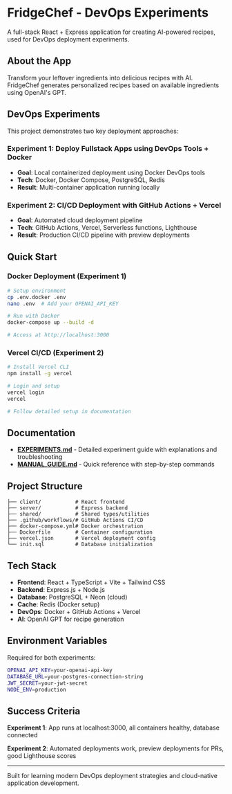 # FridgeChef - DevOps Experiments

A full-stack React + Express application for creating AI-powered recipes, used for DevOps deployment experiments.

## About the App

Transform your leftover ingredients into delicious recipes with AI. FridgeChef generates personalized recipes based on available ingredients using OpenAI's GPT.

## DevOps Experiments

This project demonstrates two key deployment approaches:

### Experiment 1: Deploy Fullstack Apps using DevOps Tools + Docker
- **Goal**: Local containerized deployment using Docker DevOps tools
- **Tech**: Docker, Docker Compose, PostgreSQL, Redis
- **Result**: Multi-container application running locally

### Experiment 2: CI/CD Deployment with GitHub Actions + Vercel  
- **Goal**: Automated cloud deployment pipeline
- **Tech**: GitHub Actions, Vercel, Serverless functions, Lighthouse
- **Result**: Production CI/CD pipeline with preview deployments

## Quick Start

### Docker Deployment (Experiment 1)
```bash
# Setup environment
cp .env.docker .env
nano .env  # Add your OPENAI_API_KEY

# Run with Docker
docker-compose up --build -d

# Access at http://localhost:3000
```

### Vercel CI/CD (Experiment 2)  
```bash
# Install Vercel CLI
npm install -g vercel

# Login and setup
vercel login
vercel

# Follow detailed setup in documentation
```

## Documentation

- **[EXPERIMENTS.md](./EXPERIMENTS.md)** - Detailed experiment guide with explanations and troubleshooting
- **[MANUAL_GUIDE.md](./MANUAL_GUIDE.md)** - Quick reference with step-by-step commands

## Project Structure

```
├── client/           # React frontend
├── server/           # Express backend  
├── shared/           # Shared types/utilities
├── .github/workflows/# GitHub Actions CI/CD
├── docker-compose.yml# Docker orchestration
├── Dockerfile        # Container configuration
├── vercel.json       # Vercel deployment config
└── init.sql          # Database initialization
```

## Tech Stack

- **Frontend**: React + TypeScript + Vite + Tailwind CSS
- **Backend**: Express.js + Node.js  
- **Database**: PostgreSQL + Neon (cloud)
- **Cache**: Redis (Docker setup)
- **DevOps**: Docker + GitHub Actions + Vercel
- **AI**: OpenAI GPT for recipe generation

## Environment Variables

Required for both experiments:
```bash
OPENAI_API_KEY=your-openai-api-key
DATABASE_URL=your-postgres-connection-string  
JWT_SECRET=your-jwt-secret
NODE_ENV=production
```

## Success Criteria

**Experiment 1**: App runs at localhost:3000, all containers healthy, database connected

**Experiment 2**: Automated deployments work, preview deployments for PRs, good Lighthouse scores

---

Built for learning modern DevOps deployment strategies and cloud-native application development.